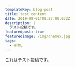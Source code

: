 ```yaml
---
templateKey: blog-post
title: test content
date: 2019-08-01T08:27:00.032Z
description: |
  テスト投稿です。
featuredpost: true
featuredimage: /img/chemex.jpg
tags:
  - HTML
---
```

これはテスト投稿です。
